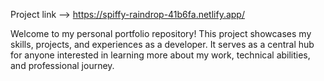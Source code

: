 Project link --> https://spiffy-raindrop-41b6fa.netlify.app/ 

Welcome to my personal portfolio repository! This project showcases my skills, projects, and experiences as a developer. It serves as a central hub for anyone interested in learning more about my work, technical abilities, and professional journey.
